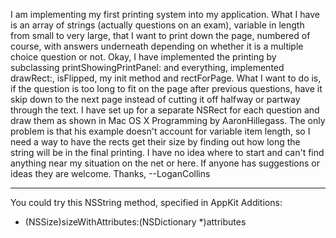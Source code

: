 I am implementing my first printing system into my application. What I have is an array of strings (actually questions on an exam), variable in length from small to very large, that I want to print down the page, numbered of course, with answers underneath depending on whether it is a multiple choice question or not. Okay, I have implemented the printing by subclassing printShowingPrintPanel: and everything, implemented drawRect:, isFlipped, my init method and rectForPage. What I want to do is, if the question is too long to fit on the page after previous questions, have it skip down to the next page instead of cutting it off halfway or partway through the text. I have set up for a separate NSRect for each question and draw them as shown in Mac OS X Programming by AaronHillegass. The only problem is that his example doesn't account for variable item length, so I need a way to have the rects get their size by finding out how long the string will be in the final printing. I have no idea where to start and can't find anything near my situation on the net or here. If anyone has suggestions or ideas they are welcome. Thanks, --LoganCollins

----

You could try this NSString method, specified in AppKit Additions:

    
- (NSSize)sizeWithAttributes:(NSDictionary *)attributes
